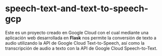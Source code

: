# speech-text-and-text-to-speech-gcp
Este es un proyecto creado en Google Cloud con el cual mediante una aplicación web desarrollada en **Flask** nos permite la conversión de texto a audio utilizando la API de Google Cloud Text-to-Speech, así como la transcripción de audio a texto con la API de Google Cloud Speech-to-Text.

